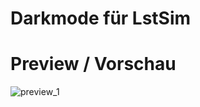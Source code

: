 # Darkmode für LstSim

# Preview / Vorschau

![preview_1](https://user-images.githubusercontent.com/4189795/111929822-c1ccba00-8ab7-11eb-9312-577aa37db6d9.png)
